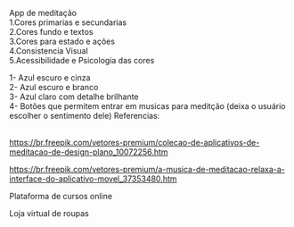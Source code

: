 App de meditação <br>
	1.Cores primarias e secundarias <br>
	2.Cores fundo e textos <br>
	3.Cores para estado e ações <br>
	4.Consistencia Visual <br>
	5.Acessibilidade e Psicologia das cores <br>

1-	Azul escuro e cinza <br>
2-	Azul escuro e branco <br>
3-	Azul claro com detalhe brilhante <br>
4-	Botões que permitem entrar em musicas para meditção (deixa o usuário escolher o sentimento dele)
Referencias:<br><br>

https://br.freepik.com/vetores-premium/colecao-de-aplicativos-de-meditacao-de-design-plano_10072256.htm


 https://br.freepik.com/vetores-premium/a-musica-de-meditacao-relaxa-a-interface-do-aplicativo-movel_37353480.htm


Plataforma de cursos online



Loja virtual de roupas
